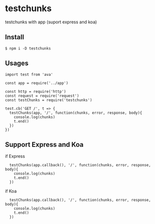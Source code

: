 # testchunks

testchunks with app (suport express and koa)

## Install

```
$ npm i -D testchunks
```

## Usages

```
import test from 'ava'

const app = require('../app')

const http = require('http')
const request = require('request')
const testChunks = require('testchunks')

test.cb('GET /', t => {
  testChunks(app, '/', function(chunks, error, response, body){
    console.log(chunks)
    t.end()
  })
})
```

## Support Express and Koa

if Express

```
  testChunks(app.callback(), '/', function(chunks, error, response, body){
    console.log(chunks)
    t.end()
  })
```

if Koa

```
  testChunks(app.callback(), '/', function(chunks, error, response, body){
    console.log(chunks)
    t.end()
  })
```
